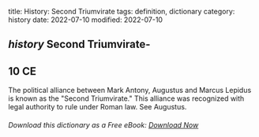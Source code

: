 title: History: Second Triumvirate
tags: definition, dictionary
category: history
date: 2022-07-10
modified: 2022-07-10

## _history_  Second Triumvirate-
  10 CE
-
The political alliance
  between Mark Antony,   Augustus
 and Marcus Lepidus is known as
  the "Second Triumvirate."  This alliance was recognized with legal
  authority to rule under Roman law.  See   Augustus.


###### Download *this* dictionary as a Free eBook: [Download Now]({static}static/SerfHistoryDictionary.pdf)

